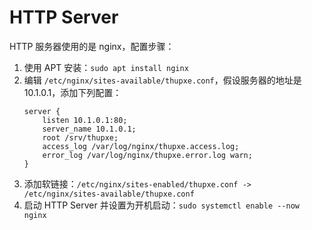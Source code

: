 # HTTP Server

HTTP 服务器使用的是 nginx，配置步骤：

1. 使用 APT 安装：`sudo apt install nginx`
2. 编辑 `/etc/nginx/sites-available/thupxe.conf`，假设服务器的地址是 10.1.0.1，添加下列配置：
    ```
    server {
        listen 10.1.0.1:80;
        server_name 10.1.0.1;
        root /srv/thupxe;
        access_log /var/log/nginx/thupxe.access.log;
        error_log /var/log/nginx/thupxe.error.log warn;
    }
    ```
3. 添加软链接：`/etc/nginx/sites-enabled/thupxe.conf -> /etc/nginx/sites-available/thupxe.conf`
4. 启动 HTTP Server 并设置为开机启动：`sudo systemctl enable --now nginx`

